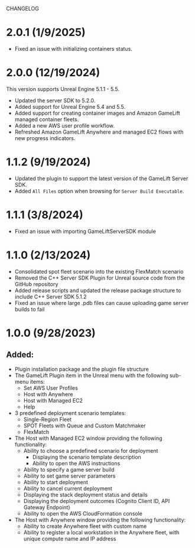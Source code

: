 CHANGELOG

# 2.0.1 (1/9/2025)

- Fixed an issue with initializing containers status.

# 2.0.0 (12/19/2024)

This version supports Unreal Engine 5.1.1 - 5.5.
- Updated the server SDK to 5.2.0.
- Added support for Unreal Engine 5.4 and 5.5.
- Added support for creating container images and Amazon GameLift managed container fleets.
- Added a new AWS user profile workflow.
- Refreshed Amazon GameLift Anywhere and managed EC2 flows with new progress indicators.

# 1.1.2 (9/19/2024)

- Updated the plugin to support the latest version of the GameLift Server SDK.
- Added `All Files` option when browsing for `Server Build Executable`.

# 1.1.1 (3/8/2024)

- Fixed an issue with importing GameLiftServerSDK module

# 1.1.0 (2/13/2024)

- Consolidated spot fleet scenario into the existing FlexMatch scenario
- Removed the C++ Server SDK Plugin for Unreal source code from the GitHub repository
- Added release scripts and updated the release package structure to include C++ Server SDK 5.1.2
- Fixed an issue where large .pdb files can cause uploading game server builds to fail

# 1.0.0 (9/28/2023)

## Added:

- Plugin installation package and the plugin file structure
- The GameLift Plugin item in the Unreal menu with the following sub-menu items:
  - Set AWS User Profiles
  - Host with Anywhere
  - Host with Managed EC2
  - Help
- 3 predefined deployment scenario templates:
  - Single-Region Fleet
  - SPOT Fleets with Queue and Custom Matchmaker
  - FlexMatch
- The Host with Managed EC2 window providing the following functionality:
  - Ability to choose a predefined scenario for deployment
    - Displaying the scenario template description
    - Ability to open the AWS instructions
  - Ability to specify a game server build
  - Ability to set game server parameters
  - Ability to start deployment
  - Ability to cancel current deployment
  - Displaying the stack deployment status and details
  - Displaying the deployment outcomes (Cognito Client ID, API Gateway Endpoint)
  - Ability to open the AWS CloudFormation console
- The Host with Anywhere window providing the following functionality:
  - Ability to create Anywhere fleet with custom name
  - Ability to register a local workstation in the Anywhere fleet, with unique compute name and IP address
